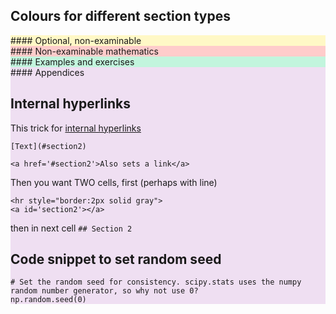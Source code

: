## Colours for different section types

<div style="background-color: #FFF8C6">
#### Optional, non-examinable




<div style="background-color:#FFCCCB">
#### Non-examinable mathematics




<div style="background-color:#C2F5DD">
#### Examples and exercises



<div style="background-color:#efdff2">
#### Appendices


## Internal hyperlinks

This trick for [internal hyperlinks](https://sebastianraschka.com/Articles/2014_ipython_internal_links.html)

```
[Text](#section2)

<a href='#section2'>Also sets a link</a>
```
Then you want TWO cells, first (perhaps with line)
```
<hr style="border:2px solid gray">
<a id='section2'></a>
```
then in next cell
`## Section 2`






## Code snippet to set random seed

```
# Set the random seed for consistency. scipy.stats uses the numpy random number generator, so why not use 0?
np.random.seed(0)
```

